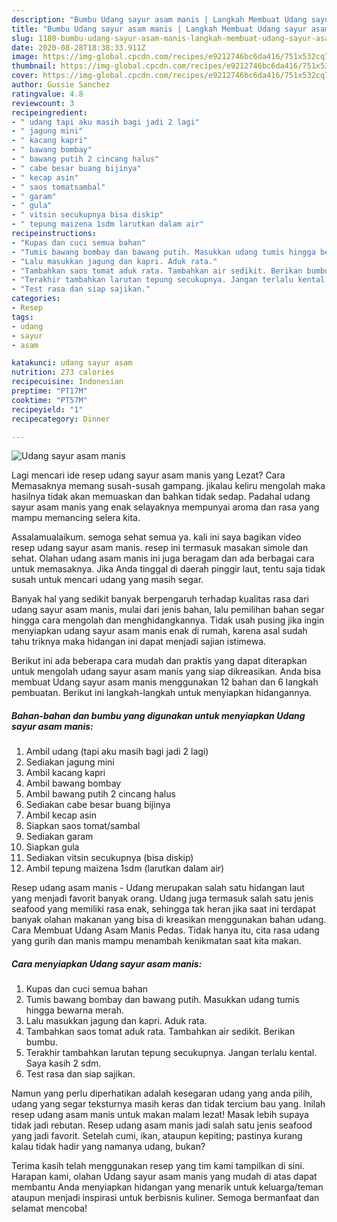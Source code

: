 ```yaml
---
description: "Bumbu Udang sayur asam manis | Langkah Membuat Udang sayur asam manis Yang Sempurna"
title: "Bumbu Udang sayur asam manis | Langkah Membuat Udang sayur asam manis Yang Sempurna"
slug: 1180-bumbu-udang-sayur-asam-manis-langkah-membuat-udang-sayur-asam-manis-yang-sempurna
date: 2020-08-28T18:38:33.911Z
image: https://img-global.cpcdn.com/recipes/e9212746bc6da416/751x532cq70/udang-sayur-asam-manis-foto-resep-utama.jpg
thumbnail: https://img-global.cpcdn.com/recipes/e9212746bc6da416/751x532cq70/udang-sayur-asam-manis-foto-resep-utama.jpg
cover: https://img-global.cpcdn.com/recipes/e9212746bc6da416/751x532cq70/udang-sayur-asam-manis-foto-resep-utama.jpg
author: Gussie Sanchez
ratingvalue: 4.8
reviewcount: 3
recipeingredient:
- " udang tapi aku masih bagi jadi 2 lagi"
- " jagung mini"
- " kacang kapri"
- " bawang bombay"
- " bawang putih 2 cincang halus"
- " cabe besar buang bijinya"
- " kecap asin"
- " saos tomatsambal"
- " garam"
- " gula"
- " vitsin secukupnya bisa diskip"
- " tepung maizena 1sdm larutkan dalam air"
recipeinstructions:
- "Kupas dan cuci semua bahan"
- "Tumis bawang bombay dan bawang putih. Masukkan udang tumis hingga bewarna merah."
- "Lalu masukkan jagung dan kapri. Aduk rata."
- "Tambahkan saos tomat aduk rata. Tambahkan air sedikit. Berikan bumbu."
- "Terakhir tambahkan larutan tepung secukupnya. Jangan terlalu kental. Saya kasih 2 sdm."
- "Test rasa dan siap sajikan."
categories:
- Resep
tags:
- udang
- sayur
- asam

katakunci: udang sayur asam 
nutrition: 273 calories
recipecuisine: Indonesian
preptime: "PT17M"
cooktime: "PT57M"
recipeyield: "1"
recipecategory: Dinner

---
```



![Udang sayur asam manis](https://img-global.cpcdn.com/recipes/e9212746bc6da416/751x532cq70/udang-sayur-asam-manis-foto-resep-utama.jpg)

Lagi mencari ide resep udang sayur asam manis yang Lezat? Cara Memasaknya memang susah-susah gampang. jikalau keliru mengolah maka hasilnya tidak akan memuaskan dan bahkan tidak sedap. Padahal udang sayur asam manis yang enak selayaknya mempunyai aroma dan rasa yang mampu memancing selera kita.

Assalamualaikum. semoga sehat semua ya. kali ini saya bagikan video resep udang sayur asam manis. resep ini termasuk masakan simole dan sehat. Olahan udang asam manis ini juga beragam dan ada berbagai cara untuk memasaknya. Jika Anda tinggal di daerah pinggir laut, tentu saja tidak susah untuk mencari udang yang masih segar.

Banyak hal yang sedikit banyak berpengaruh terhadap kualitas rasa dari udang sayur asam manis, mulai dari jenis bahan, lalu pemilihan bahan segar hingga cara mengolah dan menghidangkannya. Tidak usah pusing jika ingin menyiapkan udang sayur asam manis enak di rumah, karena asal sudah tahu triknya maka hidangan ini dapat menjadi sajian istimewa.


Berikut ini ada beberapa cara mudah dan praktis yang dapat diterapkan untuk mengolah udang sayur asam manis yang siap dikreasikan. Anda bisa membuat Udang sayur asam manis menggunakan 12 bahan dan 6 langkah pembuatan. Berikut ini langkah-langkah untuk menyiapkan hidangannya.

<!--inarticleads1-->

##### Bahan-bahan dan bumbu yang digunakan untuk menyiapkan Udang sayur asam manis:

1. Ambil  udang (tapi aku masih bagi jadi 2 lagi)
1. Sediakan  jagung mini
1. Ambil  kacang kapri
1. Ambil  bawang bombay
1. Ambil  bawang putih 2 cincang halus
1. Sediakan  cabe besar buang bijinya
1. Ambil  kecap asin
1. Siapkan  saos tomat/sambal
1. Sediakan  garam
1. Siapkan  gula
1. Sediakan  vitsin secukupnya (bisa diskip)
1. Ambil  tepung maizena 1sdm (larutkan dalam air)


Resep udang asam manis - Udang merupakan salah satu hidangan laut yang menjadi favorit banyak orang. Udang juga termasuk salah satu jenis seafood yang memiliki rasa enak, sehingga tak heran jika saat ini terdapat banyak olahan makanan yang bisa di kreasikan menggunakan bahan udang. Cara Membuat Udang Asam Manis Pedas. Tidak hanya itu, cita rasa udang yang gurih dan manis mampu menambah kenikmatan saat kita makan. 

<!--inarticleads2-->

##### Cara menyiapkan Udang sayur asam manis:

1. Kupas dan cuci semua bahan
1. Tumis bawang bombay dan bawang putih. Masukkan udang tumis hingga bewarna merah.
1. Lalu masukkan jagung dan kapri. Aduk rata.
1. Tambahkan saos tomat aduk rata. Tambahkan air sedikit. Berikan bumbu.
1. Terakhir tambahkan larutan tepung secukupnya. Jangan terlalu kental. Saya kasih 2 sdm.
1. Test rasa dan siap sajikan.


Namun yang perlu diperhatikan adalah kesegaran udang yang anda pilih, udang yang segar teksturnya masih keras dan tidak tercium bau yang. Inilah resep udang asam manis untuk makan malam lezat! Masak lebih supaya tidak jadi rebutan. Resep udang asam manis jadi salah satu jenis seafood yang jadi favorit. Setelah cumi, ikan, ataupun kepiting; pastinya kurang kalau tidak hadir yang namanya udang, bukan? 

Terima kasih telah menggunakan resep yang tim kami tampilkan di sini. Harapan kami, olahan Udang sayur asam manis yang mudah di atas dapat membantu Anda menyiapkan hidangan yang menarik untuk keluarga/teman ataupun menjadi inspirasi untuk berbisnis kuliner. Semoga bermanfaat dan selamat mencoba!
